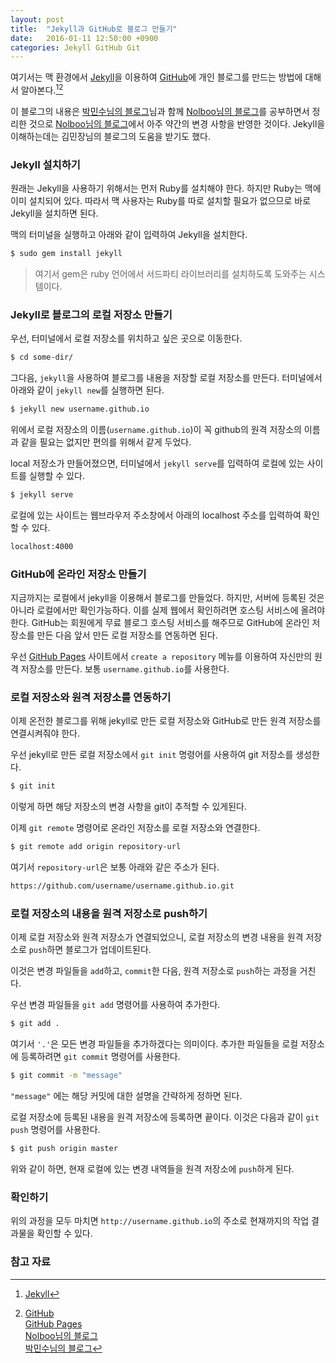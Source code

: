 ```yaml
---
layout: post
title:  "Jekyll과 GitHub로 블로그 만들기"
date:   2016-01-11 12:50:00 +0900
categories: Jekyll GitHub Git
---
```


여기서는 맥 환경에서 [Jekyll](http://jekyllrb.com)을 이용하여 [GitHub][GitHub]에 개인 블로그를 만드는 방법에 대해서 알아본다.[^1][^2]

이 블로그의 내용은 [박민수님의 블로그][박민수님의 블로그]님과 함께 [Nolboo님의 블로그][Nolboo님의 블로그]를 공부하면서 정리한 것으로 [Nolboo님의 블로그][Nolboo님의 블로그]에서 아주 약간의 변경 사항을 반영한 것이다. Jekyll을 이해하는데는 김민장님의 블로그의 도움을 받기도 했다.

### Jekyll 설치하기

원래는 Jekyll을 사용하기 위해서는 먼저 Ruby를 설치해야 한다. 하지만 Ruby는 맥에 이미 설치되어 있다. 따라서 맥 사용자는 Ruby를 따로 설치할 필요가 없으므로 바로 Jekyll을 설치하면 된다.

맥의 터미널을 실행하고 아래와 같이 입력하여 Jekyll을 설치한다.

```sh
$ sudo gem install jekyll
```

> 여기서 gem은 ruby 언어에서 서드파티 라이브러리를 설치하도록 도와주는 시스템이다.


### Jekyll로 블로그의 로컬 저장소 만들기

우선, 터미널에서 로컬 저장소를 위치하고 싶은 곳으로 이동한다.

```sh
$ cd some-dir/
```

그다음, `jekyll`을 사용하여 블로그를 내용을 저장할 로컬 저장소를 만든다. 터미널에서 아래와 같이 `jekyll new`를 실행하면 된다.

```sh
$ jekyll new username.github.io
```

위에서 로컬 저장소의 이름(`username.github.io`)이 꼭 github의 원격 저장소의 이름과 같을 필요는 없지만 편의를 위해서 같게 두었다.

local 저장소가 만들어졌으면, 터미널에서 `jekyll serve`를 입력하여 로컬에 있는 사이트를 실행할 수 있다.

```sh
$ jekyll serve
```

로컬에 있는 사이트는 웹브라우저 주소창에서 아래의 localhost 주소를 입력하여 확인할 수 있다.

```sh
localhost:4000
```


### GitHub에 온라인 저장소 만들기

지금까지는 로컬에서 jekyll을 이용해서 블로그를 만들었다. 하지만, 서버에 등록된 것은 아니라 로컬에서만 확인가능하다. 이를 실제 웹에서 확인하려면 호스팅 서비스에 올려야한다. GitHub는 회원에게 무료 블로그 호스팅 서비스를 해주므로 GitHub에 온라인 저장소를 만든 다음 앞서 만든 로컬 저장소를 연동하면 된다.

우선 [GitHub Pages][GitHub Pages] 사이트에서 `create a repository` 메뉴를 이용하여 자신만의 원격 저장소를 만든다. 보통 `username.github.io`를 사용한다.


### 로컬 저장소와 원격 저장소를 연동하기

이제 온전한 블로그를 위해 jekyll로 만든 로컬 저장소와 GitHub로 만든 원격 저장소를 연결시켜줘야 한다.

우선 jekyll로 만든 로컬 저장소에서 `git init` 명령어를 사용하여 git 저장소를 생성한다.

```sh
$ git init
```

이렇게 하면 해당 저장소의 변경 사항을 git이 추적할 수 있게된다.

이제 `git remote` 명령어로 온라인 저장소를 로컬 저장소와 연결한다.

```sh
$ git remote add origin repository-url
```

여기서 `repository-url`은 보통 아래와 같은 주소가 된다.

```sh
https://github.com/username/username.github.io.git
```


### 로컬 저장소의 내용을 원격 저장소로 push하기

이제 로컬 저장소와 원격 저장소가 연결되었으니, 로컬 저장소의 변경 내용을 원격 저장소로 `push`하면 블로그가 업데이트된다.

이것은 변경 파일들을 `add`하고, `commit`한 다음, 원격 저장소로 `push`하는 과정을 거친다.

우선 변경 파일들을 `git add` 명령어를 사용하여 추가한다.

```sh
$ git add .
```

여기서 `'.'`은 모든 변경 파일들을 추가하겠다는 의미이다. 추가한 파일들을 로컬 저장소에 등록하려면 `git commit` 명령어를 사용한다.

```sh
$ git commit -m "message"
```

``"message"`` 에는 해당 커밋에 대한 설명을 간략하게 정하면 된다.

로컬 저장소에 등록된 내용을 원격 저장소에 등록하면 끝이다. 이것은 다음과 같이 `git push` 명령어를 사용한다.

```sh
$ git push origin master
```

위와 같이 하면, 현재 로컬에 있는 변경 내역들을 원격 저장소에 `push`하게 된다.


### 확인하기

위의 과정을 모두 마치면 `http://username.github.io`의 주소로 현재까지의 작업 결과물을 확인할 수 있다.


### 참고 자료

[Jekyll]: http://jekyllrb.com
[GitHub]: https://github.com
[박민수님의 블로그]: https://cuspace.github.io  
[Nolboo님의 블로그]: https://nolboo.github.io/blog/2013/10/15/free-blog-with-github-jekyll/
[GitHub Pages]: https://pages.github.com


[^1]: [Jekyll](http://jekyllrb.com)  
[^2]: [GitHub](https://github.com)  
[GitHub Pages](https://pages.github.com)  
[Nolboo님의 블로그](https://nolboo.github.io/blog/2013/10/15/free-blog-with-github-jekyll/)  
[박민수님의 블로그](https://cuspace.github.io)  
